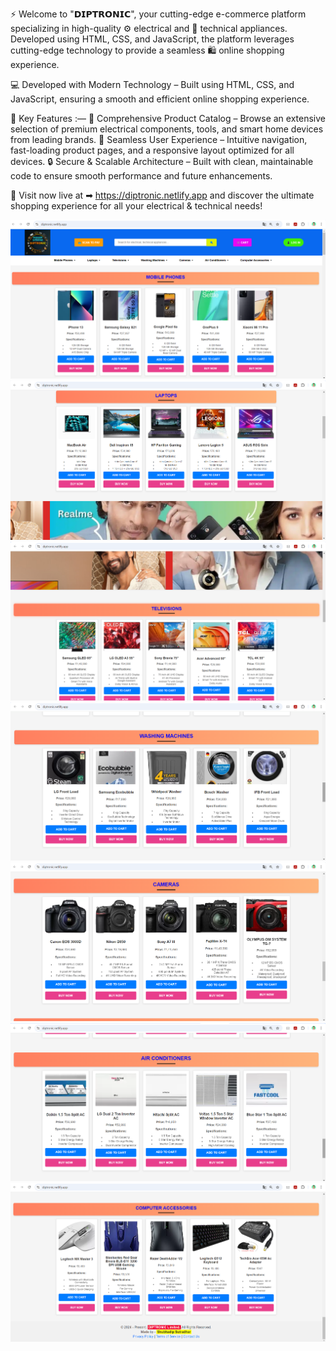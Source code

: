 ⚡ Welcome to "𝗗𝗜𝗣𝗧𝗥𝗢𝗡𝗜𝗖", your cutting-edge e-commerce platform specializing in high-quality ⚙️ electrical and 🔧 technical appliances. Developed using HTML, CSS, and JavaScript, the platform leverages cutting-edge technology to provide a seamless 🛍️ online shopping experience.

💻 Developed with Modern Technology – Built using HTML, CSS, and JavaScript, ensuring a smooth and efficient online shopping experience.

🚀 Key Features :—
🛑 Comprehensive Product Catalog – Browse an extensive selection of premium electrical components, tools, and smart home devices from leading brands.
📱 Seamless User Experience – Intuitive navigation, fast-loading product pages, and a responsive layout optimized for all devices.
🔒 Secure & Scalable Architecture – Built with clean, maintainable code to ensure smooth performance and future enhancements.

🔗 Visit now live at ➡ https://diptronic.netlify.app and discover the ultimate shopping experience for all your electrical & technical needs!

![image alt](https://github.com/shubhadipsutradhar/diptronic-ecommerce-website/blob/114136c394d784a72fea9b812620c05f2532000b/DIPTRONIC%201.png)
![image alt](https://github.com/shubhadipsutradhar/diptronic-ecommerce-website/blob/114136c394d784a72fea9b812620c05f2532000b/DIPTRONIC%202.png)
![image alt](https://github.com/shubhadipsutradhar/diptronic-ecommerce-website/blob/114136c394d784a72fea9b812620c05f2532000b/DIPTRONIC%203.png)
![image alt](https://github.com/shubhadipsutradhar/diptronic-ecommerce-website/blob/114136c394d784a72fea9b812620c05f2532000b/DIPTRONIC%204.png)
![image alt](https://github.com/shubhadipsutradhar/diptronic-ecommerce-website/blob/114136c394d784a72fea9b812620c05f2532000b/DIPTRONIC%205.png)
![image alt](https://github.com/shubhadipsutradhar/diptronic-ecommerce-website/blob/114136c394d784a72fea9b812620c05f2532000b/DIPTRONIC%206.png)
![image alt](https://github.com/shubhadipsutradhar/diptronic-ecommerce-website/blob/114136c394d784a72fea9b812620c05f2532000b/DIPTRONIC%207.png)
